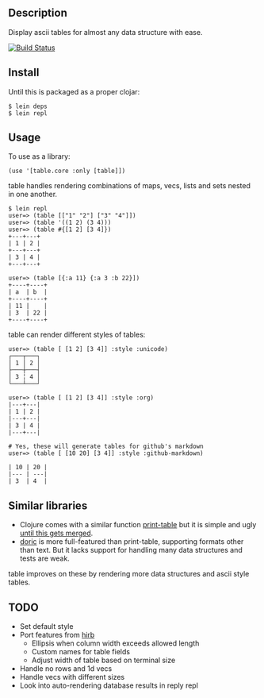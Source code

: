 ## Description

Display ascii tables for almost any data structure with ease.

[![Build Status](https://secure.travis-ci.org/cldwalker/table.png?branch=master)](http://travis-ci.org/cldwalker/table)

## Install

Until this is packaged as a proper clojar:

    $ lein deps
    $ lein repl

## Usage

To use as a library:

    (use '[table.core :only [table]])

table handles rendering combinations of maps, vecs, lists and sets nested in one another.

    $ lein repl
    user=> (table [["1" "2"] ["3" "4"]])
    user=> (table '((1 2) (3 4)))
    user=> (table #{[1 2] [3 4]})
    +---+---+
    | 1 | 2 |
    +---+---+
    | 3 | 4 |
    +---+---+

    user=> (table [{:a 11} {:a 3 :b 22}])
    +----+----+
    | a  | b  |
    +----+----+
    | 11 |    |
    | 3  | 22 |
    +----+----+

table can render different styles of tables:

    user=> (table [ [1 2] [3 4]] :style :unicode)
    ┌───┬───┐
    │ 1 │ 2 │
    ├───┼───┤
    │ 3 ╎ 4 │
    └───┴───┘

    user=> (table [ [1 2] [3 4]] :style :org)
    |---+---|
    | 1 | 2 |
    |---+---|
    | 3 | 4 |
    |---+---|

    # Yes, these will generate tables for github's markdown
    user=> (table [ [10 20] [3 4]] :style :github-markdown)

    | 10 | 20 |
    |--- | ---|
    | 3  | 4  |

## Similar libraries
* Clojure comes with a similar function [print-table](http://clojure.github.com/clojure/clojure.pprint-api.html#clojure.pprint/print-table) but it is simple and ugly [until this gets merged](http://dev.clojure.org/jira/browse/CLJ-1009).
* [doric](https://github.com/joegallo/doric) is more full-featured than print-table, supporting formats other than text. But it lacks support for handling many data structures and tests are weak.

table improves on these by rendering more data structures and ascii style tables.

## TODO
* Set default style
* Port features from [hirb](http://github.com/cldwalker/hirb)
  * Ellipsis when column width exceeds allowed length
  * Custom names for table fields
  * Adjust width of table based on terminal size
* Handle no rows and 1d vecs
* Handle vecs with different sizes
* Look into auto-rendering database results in reply repl
